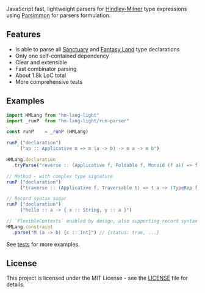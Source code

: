 JavaScript fast, lightweight parsers for [Hindley-Milner](https://en.wikipedia.org/wiki/Hindley%E2%80%93Milner_type_system) type expressions using [Parsimmon](https://github.com/jneen/parsimmon) for parsers formulation.

## Features

 - Is able to parse all [Sanctuary](https://github.com/sanctuary-js/sanctuary) and [Fantasy Land](https://github.com/fantasyland/fantasy-land) type declarations
 - Only one self-contained dependency
 - Clear and extensible
 - Fast combinator parsing
 - About 1.8k LoC total
 - More comprehensive tests

## Examples

```javascript
import HMLang from "hm-lang-light"
import _runP  from "hm-lang-light/run-parser"

const runP    = _runP (HMLang)

runP ("declaration")
     ("ap :: Applicative m => m (a -> b) -> m a -> m b")

HMLang.declaration
  .tryParse("reverse :: (Applicative f, Foldable f, Monoid (f a)) => f a -> f a")

// Method - with complex type signature
runP ("declaration")
     ("traverse :: (Applicative f, Traversable t) => t a ~> (TypeRep f, a -> f b) -> f (t b)")

// Record syntax sugar
runP ("declaration")
     ("hello :: a -> { x :: String, y :: a }")

// `FlexibleContexts` enabled by design, also supporting record syntax
HMLang.constraint
  .parse("M (a -> b) {c :: Int}") // {status: true, ...}
```

See [tests](./test) for more examples.

## License

This project is licensed under the MIT License - see the [LICENSE](./LICENSE.md) file for details.
